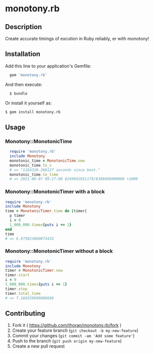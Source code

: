 # monotony.rb

## Description

Create accurate timings of excution in Ruby reliably, er with monotony!

## Installation

Add this line to your application's Gemfile:
```ruby
  gem 'monotony.rb'
```
And then execute:
```bash
  $ bundle
```
Or install it yourself as:
```bash
$ gem install monotony.rb
```

## Usage

### Monotony::MonotonicTime

```ruby
  require 'monotony.rb'
  include Monotony
  monotonic_time = MonotonicTime.new
  monotonic_time.to_s
  # => "1164320.268127 seconds since boot."
  monotonic_time.to_time
  # => 2021-06-07 09:27:08 8249692651179/8388608000000 +1000
```

### Monotony::MonotonicTimer with a block

```ruby
require 'monotony.rb'
include Monotony
time = MonotonicTimer.time do |timer|
  p timer
  i = 0
  1_000_000.times{puts i += 1}
end
time
# => 6.975823000073433
```

### Monotony::MonotonicTimer without a block

```ruby
require 'monotony.rb'
include Monotony
timer = MonotonicTimer.new
timer.start
i = 0
1_000_000.times{puts i += 1}
timer.stop
timer.total_time
# => 7.166559999808669
```

## Contributing

1. Fork it ( https://github.com/thoran/monotony.rb/fork )
2. Create your feature branch (`git checkout -b my-new-feature`)
3. Commit your changes (`git commit -am 'Add some feature'`)
4. Push to the branch (`git push origin my-new-feature`)
5. Create a new pull request
